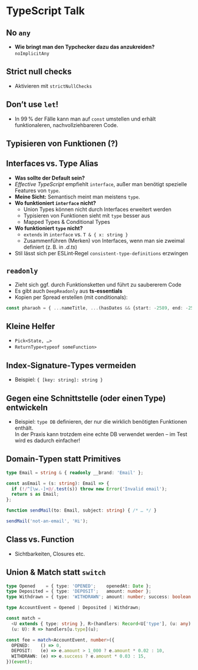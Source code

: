 # TypeScript Talk

## No `any`
- **Wie bringt man den Typchecker dazu das anzukreiden?**  
  `noImplicitAny`

## Strict null checks
- Aktivieren mit `strictNullChecks`

## Don’t use `let`!
- In 99 % der Fälle kann man auf `const` umstellen und erhält funktionaleren, nachvollziehbareren Code.

## Typisieren von Funktionen (?)

## Interfaces vs. Type Alias
- **Was sollte der Default sein?**
- *Effective TypeScript* empfiehlt `interface`, außer man benötigt spezielle Features von `type`.
- **Meine Sicht:** Semantisch meint man meistens `type`.
- **Wo funktioniert `interface` nicht?**
  - Union Types können nicht durch Interfaces erweitert werden
  - Typisieren von Funktionen sieht mit `type` besser aus
  - Mapped Types & Conditional Types
- **Wo funktioniert `type` nicht?**
  - `extends` in `interface` vs. `T & { x: string }`
  - Zusammenführen (Merken) von Interfaces, wenn man sie zweimal definiert (z. B. in *.d.ts*)
- Stil lässt sich per ESLint‑Regel `consistent-type-definitions` erzwingen

## `readonly`
- Zieht sich ggf. durch Funktionsketten und führt zu saubererem Code
- Es gibt auch `DeepReadonly` aus **ts‑essentials**
- Kopien per Spread erstellen (mit conditionals):

```ts
const pharaoh = { ...nameTitle, ...(hasDates && {start: -2589, end: -2566})};
``` 

## Kleine Helfer
- `Pick<State, …>`
- `ReturnType<typeof someFunction>`

## Index‑Signature‑Types vermeiden
- Beispiel: `{ [key: string]: string }`

## Gegen eine Schnittstelle (oder einen Type) entwickeln
- Beispiel: `type DB` definieren, der nur die wirklich benötigten Funktionen enthält.  
  In der Praxis kann trotzdem eine echte DB verwendet werden – im Test wird es dadurch einfacher!

## Domain‑Typen statt Primitives

```ts
type Email = string & { readonly __brand: 'Email' };

const asEmail = (s: string): Email => {
  if (!/^[\w.-]+@/.test(s)) throw new Error('Invalid email');
  return s as Email;
};

function sendMail(to: Email, subject: string) { /* … */ }

sendMail('not-an-email', 'Hi');
```

## Class vs. Function
- Sichtbarkeiten, Closures etc.

## Union & Match statt `switch`

```ts
type Opened    = { type: 'OPENED';    openedAt: Date };
type Deposited = { type: 'DEPOSIT';   amount: number };
type Withdrawn = { type: 'WITHDRAWN'; amount: number; success: boolean };

type AccountEvent = Opened | Deposited | Withdrawn;

const match =
  <U extends { type: string }, R>(handlers: Record<U['type'], (u: any) => R>) =>
  (u: U): R => handlers[u.type](u);

const fee = match<AccountEvent, number>({
  OPENED:    () => 0,
  DEPOSIT:   (e) => e.amount > 1_000 ? e.amount * 0.02 : 10,
  WITHDRAWN: (e) => e.success ? e.amount * 0.03 : 15,
})(event);
```
